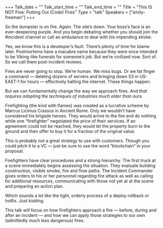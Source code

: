 +++
Talk_date = ""
Talk_start_time = ""
Talk_end_time = ""
Title = "This IS NOT Fine: Putting Out (Code) Fires"
Type = "talk"
Speakers = ["emily-freeman"]
+++


So the dumpster is on fire. _Again._ The site’s down. Your boss’s face is an ever-deepening purple. And you begin debating whether you should join the #incident channel or call an ambulance to deal with his impending stroke.

Yes, we know this is a developer’s fault. There’s plenty of time for blame later. Postmortems have a macabre name because they were once intended to be Viking-like funerals for someone’s job. But we’re civilized now. Sort of. So we call them post-incident reviews.

Fires are never going to stop. We’re human. We miss bugs. Or we fat finger a command — deleting dozens of servers and bringing down S3 in US-EAST-1 for hours — effectively halting the internet. These things happen.

But we can fundamentally change the way we approach fires. _And that requires adopting the techniques of industries much older than ours._

Firefighting (the kind with flames) was created as a lucrative scheme by Marcus Licinius Crassus in Ancient Rome. Only we wouldn’t have considered his brigade heroes. They would arrive to the fire and do nothing while one “firefighter” negotiated the price of their services. If an agreement could not be reached, they would let the property burn to the ground and then offer to buy it for a fraction of the original value.

This is probably not a great strategy to use with customers. Though you could pitch it to a VC — just be sure to use the word “blockchain” in your proposal.

Firefighters have clear procedures and a strong hierarchy. The first truck at a scene immediately begins assessing the situation. They evaluate building construction, visible smoke, fire and flow paths. The Incident Commander gives orders to his or her personnel regarding fire attack as well as calling for additional resources, communicating with those not yet at at the scene and preparing an action plan.

Which sounds a lot like the tight, orderly process of a deploy rollback or hotfix. _Just kidding._

This talk will focus on how firefighters approach a fire — before, during and after an incident — and how we can apply those strategies to our own (admittedly much less dangerous) fires.